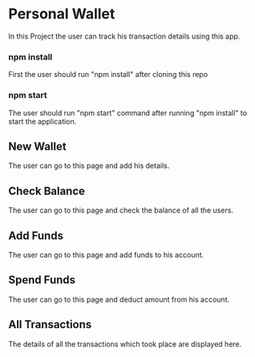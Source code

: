# Personal Wallet

In this Project the user can track his transaction details using this app.

### npm install

First the user should run "npm install" after cloning this repo

### npm start

The user should run "npm start" command after running "npm install" to start the application.

## New Wallet

The user can go to this page and add his details.

## Check Balance

The user can go to this page and check the balance of all the users.

## Add Funds

The user can go to this page and add funds to his account.

## Spend Funds

The user can go to this page and deduct amount from his account.

## All Transactions

The details of all the transactions which took place are displayed here.
